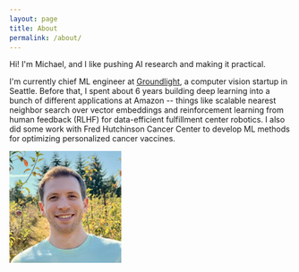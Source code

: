 ```yaml
---
layout: page
title: About
permalink: /about/
---
```


Hi!
I'm Michael, and I like pushing AI research and making it practical.

I'm currently chief ML engineer at [Groundlight](https://www.groundlight.ai/), a computer vision startup in Seattle.
Before that, I spent about 6 years building deep learning into a bunch of different applications at Amazon -- things like scalable nearest neighbor search over vector embeddings and reinforcement learning from human feedback (RLHF) for data-efficient fulfillment center robotics.
I also did some work with Fred Hutchinson Cancer Center to develop ML methods for optimizing personalized cancer vaccines.

<img src="/assets/Profile1Square.jpeg" alt="Michael" width="200" height="200">
